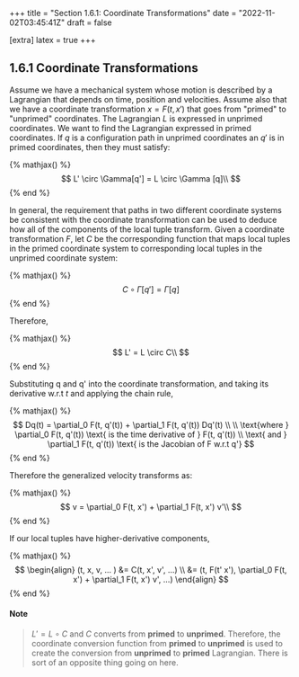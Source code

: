 +++
title = "Section 1.6.1: Coordinate Transformations"
date = "2022-11-02T03:45:41Z"
draft = false

[extra]
latex = true
+++





## 1.6.1 Coordinate Transformations



Assume we have a mechanical system whose motion is described by a Lagrangian that depends on time, position and velocities. Assume also that we have a coordinate transformation $x = F(t, x')$ that goes from "primed" to "unprimed" coordinates. The Lagrangian $L$ is expressed in unprimed coordinates. We want to find the Lagrangian expressed in primed coordinates. If $q$ is a configuration path in unprimed coordinates an $q'$ is in primed coordinates, then they must satisfy:


{% mathjax() %}
$$
L' \circ \Gamma[q'] = L \circ \Gamma [q]\\
$$
{% end %}




In general, the requirement that paths in two different coordinate systems be consistent with the coordinate transformation can be used to deduce how all of the components of the local tuple transform. Given a coordinate transformation $F$, let $C$ be the corresponding function that maps local tuples in the primed coordinate system to corresponding local tuples in the unprimed coordinate system:


{% mathjax() %}
$$
C \circ \Gamma[q'] = \Gamma[q]
$$
{% end %}




Therefore,


{% mathjax() %}
$$
L' = L \circ C\\
$$
{% end %}




Substituting q and q' into the coordinate transformation, and taking its derivative w.r.t $t$ and applying the chain rule,


{% mathjax() %}
$$
Dq(t) = \partial_0 F(t, q'(t)) + \partial_1 F(t, q'(t)) Dq'(t) \\
\\
\text{where } \partial_0 F(t, q'(t)) \text{ is the time derivative of } F(t, q'(t)) \\
\text{ and } \partial_1 F(t, q'(t)) \text{ is the Jacobian of F w.r.t q'}
$$
{% end %}




Therefore the generalized velocity transforms as:


{% mathjax() %}
$$
v = \partial_0 F(t, x') + \partial_1 F(t, x') v'\\
$$
{% end %}




If our local tuples have higher-derivative components,


{% mathjax() %}
$$
\begin{align}
(t, x, v, ... ) &= C(t, x', v', ...) \\
                &= (t, F(t' x'), \partial_0 F(t, x') + \partial_1 F(t, x') v', ...)
\end{align}
$$
{% end %}




#### Note

> $L' = L \circ C$ and $C$ converts from **primed** to **unprimed**. Therefore, the coordinate conversion function from  **primed** to **unprimed** is used to create the conversion from **unprimed** to **primed** Lagrangian. There is sort of an opposite thing going on here.
